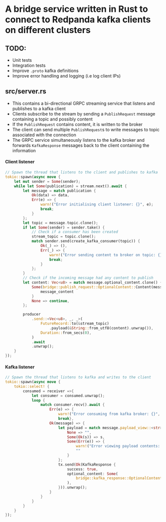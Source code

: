 # A bridge service written in Rust to connect to Redpanda kafka clients on different clusters

## TODO:

- Unit tests
- Integration tests
- Improve `.proto` kafka definitions
- Improve error handling and logging (i.e log client IPs)

## src/server.rs

- This contains a bi-directional GRPC streaming service that listens and publishes to a kafka client
- Clients subscribe to the stream by sending a `PublishRequest` message containing a topic and possibly content
- If the `PublishRequest` contains content, it is written to the broker
- The client can send multiple `PublishRequest`s to write messages to topic associated with the connection
- The GRPC service simultaneously listens to the kafka broker and forwards `KafkaResponse` messages back to the client containing the information

#### Client listener

```rust
// Spawn the thread that listens to the client and publishes to kafka
tokio::spawn(async move {
    let mut sender = Some(sender);
    while let Some(publication) = stream.next().await {
        let message = match publication {
            Ok(data) => data,
            Err(e) => {
                warn!("Error initialising client listener: {}", e);
                break;
            }
        };
        let topic = message.topic.clone();
        if let Some(sender) = sender.take() {
            // Check if a consumer has been created
            stream_topic = topic.clone();
            match sender.send(create_kafka_consumer(topic)) {
                Ok(_) => (),
                Err(_) => {
                    warn!("Error sending content to broker on topic: {}", stream_topic);
                    break;
                }
            };
        }
        // Check if the incoming message had any content to publish
        let content: Vec<u8> = match message.optional_content.clone() {
            Some(bridge::publish_request::OptionalContent::Content(message_content)) => {
                message_content
            }
            None => continue,
        };

        producer
            .send::<Vec<u8>, _, _>(
                FutureRecord::to(&stream_topic)
                    .payload(&String::from_utf8(content).unwrap()),
                Duration::from_secs(0),
            )
            .await
            .unwrap();
    }
});
```

#### Kafka listener

```rust
// Spawn the thread that listens to kafka and writes to the client
tokio::spawn(async move {
    tokio::select! {
        consumed = receiver =>{
            let consumer = consumed.unwrap();
            loop {
                match consumer.recv().await {
                    Err(e) => {
                        warn!("Error consuming from kafka broker: {}", e);
                        break},
                    Ok(message) => {
                        let payload = match message.payload_view::<str>() {
                            None => "",
                            Some(Ok(s)) => s,
                            Some(Err(e)) => {
                                warn!("Error viewing payload contents: {}", e);
                                ""
                            }
                        };
                        tx.send(Ok(KafkaResponse {
                            success: true,
                            optional_content: Some(
                                bridge::kafka_response::OptionalContent::Content(payload.as_bytes().to_vec()),
                            ),
                        })).unwrap();
                    }
                }
            }
        }
    }
});
```
